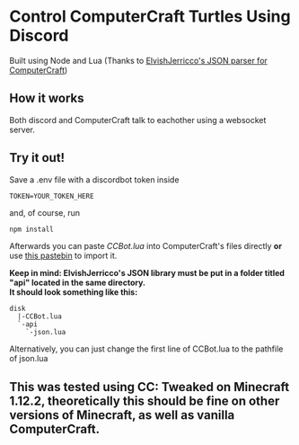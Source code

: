 # Control ComputerCraft Turtles Using Discord
Built using Node and Lua (Thanks to [ElvishJerricco's JSON parser for ComputerCraft](https://pastebin.com/4nRg9CHU))

## How it works
Both discord and ComputerCraft talk to eachother using a websocket server.

## Try it out!
Save a .env file with a discordbot token inside
```
TOKEN=YOUR_TOKEN_HERE
```
and, of course, run 
```bash
npm install
```
Afterwards you can paste *CCBot.lua* into ComputerCraft's files directly **or** use [this pastebin](https://pastebin.com/9NX8CP6z) to import it.  

**Keep in mind: ElvishJerricco's JSON library must be put in a folder titled "api" located in the same directory.**  
**It should look something like this:**
 ```
 disk
   |-CCBot.lua
   `-api
     `-json.lua
```

Alternatively, you can just change the first line of CCBot.lua to the pathfile of json.lua

## This was tested using CC: Tweaked on Minecraft 1.12.2, theoretically this should be fine on other versions of Minecraft, as well as vanilla ComputerCraft.
